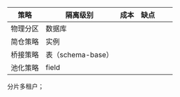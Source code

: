 | 策略     | 隔离级别          | 成本 | 缺点 |  |     |
| -------- | ----------------- | ---- | -------- | -------- | --- |
| 物理分区 | 数据库            |      |          |          |     |
| 简仓策略 | 实例              |      |          |          |     |
| 桥接策略 | 表（schema-base） |      |          |          |     |
| 池化策略 | field            |      |          |          |     |


分片多租户；
